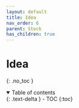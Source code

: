 ```yaml
---
layout: default
title: Idea
nav_order: 6
parent: Stock
has_children: true
---
```


# Idea
{: .no_toc }

<details open markdown="block">
  <summary>
    Table of contents
  </summary>
  {: .text-delta }
- TOC
{:toc}
</details>
<!------------------------------------ STEP ------------------------------------>